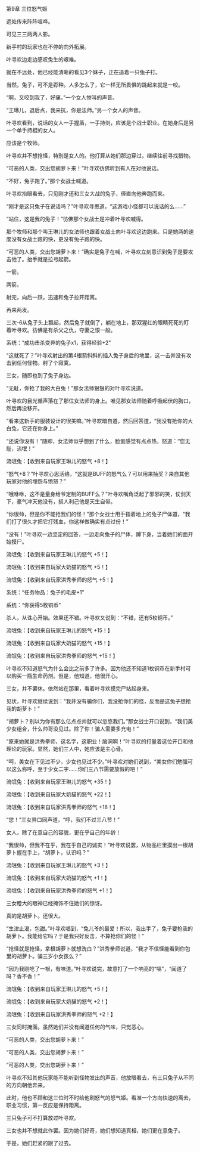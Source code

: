 第9章 三位怒气姬

远处传来阵阵喧哗。

可见三三两两人影。

新手村的玩家也在不停的向外拓展。

叶寻欢边走边感叹兔生的艰难。

就在不远处，他已经能清晰的看见3个妹子，正在追着一只兔子打。

当然，兔子，可不是孬种。人多怎么了，它一样无所畏惧的跳起来就是一咬。

“啊，又咬到我了，好痛。”一个女人惨叫的声音。

“王琳儿，退后点，我来抗，你是法师。”另一个女人的声音。

叶寻欢看到，说话的女人一手握盾，一手持剑，应该是个战士职业。在她身后是另一个单手持棍的女人。

应该是个牧师。

叶寻欢并不想抢怪，特别是女人的。他打算从她们那边穿过，继续往前寻找猎物。

“可恶的人类，交出您胡萝卜来！”叶寻欢彷佛听到有人在对他说话。

“不好，兔子跑了。”那个女战士喊道。

叶寻欢抬眼看去，只见刚才还和三女大战的兔子，径直向他奔跑而来。

“刚才是这只兔子在说话吗？”叶寻欢寻思道，“这游戏小怪都可以说话的么......”

“站住，这是我的兔子！”彷佛那个女战士是冲着叶寻欢喊得。

那个牧师和那个叫王琳儿的女法师也跟着女战士向叶寻欢这边跑来。只是她两的速度没有女战士跑的快，更没有兔子跑的快。

“可恶的人类，交出您胡萝卜来！”确实是兔子在喊，叶寻欢立刻意识到兔子是要攻击他了。抬手就是拉弓起箭。

一箭。

两箭。

射完，向后一跃，迅速和兔子拉开距离。

再来两发。

三次-6从兔子头上飘起，然后兔子就倒了，躺在地上，那双猩红的眼睛死死的盯着叶寻欢。彷佛是有杀父之仇，夺妻之恨一般。

系统：“成功击杀变异的兔子x1，获得经验+2”

“这就死了？”叶寻欢射出的第4根箭斜斜的插入兔子身后的地里，这一击并没有攻击到任何怪物。射了个寂寞。

三女，随即也到了兔子身边。

“无耻，你抢了我的大白兔！”那女法师狠狠的对叶寻欢说道。

叶寻欢的目光循声落在了那位女法师的身上。唯见那女法师随着呼吸起伏的胸口，然后再没移开。

“看来这新手的服装设计的很美嘛。”叶寻欢暗自道，然后回答道，“我没有抢你的大白兔，它还在你身上。”

“还说你没有！”随即，女法师似乎想到了什么，脸蛋感觉有点点热，怒道：“您无耻，流氓！”

流氓兔：【收到来自玩家王琳儿的怒气 +8！】

“怒气+8？”叶寻欢心思活络，“这就是BUFF的怒气么？可以用来抽奖？来自其他玩家对他的埋怨与愤怒？”

“哦咻咻，这不是量身给爷定制的BUFF么？”叶寻欢嘴角泛起了邪邪的笑，仗剑天下，豪气冲天他没有，损人利己他是天生自带。

“你很帅，但是你不能抢我们的怪！”那个女战士用手指着地上的兔子尸体道，“我们打了很久才把它打残血，你这样做确实有点过份！”

“没有！”叶寻欢一边坚定的回答，一边走向兔子的尸体，蹲下身，当着她们的面开始摸尸。

流氓兔：【收到来自玩家王琳儿的怒气 +5！】

流氓兔：【收到来自玩家大奶猫的怒气 +5！】

流氓兔：【收到来自玩家洪秀拳师的怒气 +5！】

系统：“任务物品：兔子的毛皮+1”

系统：“你获得5枚铜币”

杀人，从诛心开始。效果还不错。叶寻欢又说到：“不错，还有5枚铜币。”

流氓兔：【收到来自玩家王琳儿的怒气 +15！】

流氓兔：【收到来自玩家大奶猫的怒气 +15！】

流氓兔：【收到来自玩家洪秀拳师的怒气 +15！】

叶寻欢不知道怒气为什么会比之前多了许多。因为他还不知道1枚铜币在新手村可以购买一瓶生命药剂。但是，他知道，他很开心。

三女，并不罢休。依然站在那里，看着叶寻欢摸完尸站起身来。

见状，叶寻欢继续说到：“我并没有骗你们，我没抢你们的怪，反而是这兔子想抢我的胡萝卜！”

“胡萝卜？别以为你有那么亿点点帅就可以忽悠我们。”那女战士开口说到，“我们美少女组合，什么帅哥没见过。除了你！骗人需要多充电！”

“原来她就是洪秀拳师，这名字，这职业！脑洞啊！”叶寻欢的打量着这位开口和他理论的玩家。显然，她们三人中，她应该是主心骨。

“呵，美女在下见过不少，少女也见过不少。”叶寻欢对她们说到，“美女你们勉强可以这么称呼，至于少女二字......你们三八节需要放假的吧！”

流氓兔：【收到来自玩家王琳儿的怒气 +35！】

流氓兔：【收到来自玩家大奶猫的怒气 +22！】

流氓兔：【收到来自玩家洪秀拳师的怒气 +18！】

“您！”三女异口同声道，“哼，我们不过三八节！”

女人，除了在意自己的容貌，更在乎自己的年龄！

“我很帅，但我不在乎，我在乎自己的诚实！”叶寻欢说罢，从物品栏里摸出一根胡萝卜握在手上，“胡萝卜，认识吗？”

流氓兔：【收到来自玩家王琳儿的怒气 +3！】

流氓兔：【收到来自玩家大奶猫的怒气 +1！】

流氓兔：【收到来自玩家洪秀拳师的怒气 +1！】

三女瞪大的眼神已经掩饰不住她们的惊讶。

真的是胡萝卜。还很大。

“生津止渴，包甜。”叶寻欢唱到，“兔儿爷的最爱！所以，我出手了，兔子要抢我的胡萝卜。我能给它吗？于是我只好反击，不算抢你们的怪！”

“抢怪就是抢怪，拿根胡萝卜就想洗白？”洪秀拳师说道，“我才不信怪能看到你包里的胡萝卜。骗三岁小女孩么？”

“因为我刚吃了一根，有味道。”叶寻欢说完，故意打了一个响亮的“嗝”，“闻道了吗？香不香！”

流氓兔：【收到来自玩家王琳儿的怒气 +5！】

流氓兔：【收到来自玩家大奶猫的怒气 +2！】

流氓兔：【收到来自玩家洪秀拳师的怒气 +2！】

三女同时掩面。虽然她们并没有闻道任何的气味，只觉恶心。

“可恶的人类，交出您胡萝卜来！”

“可恶的人类，交出您胡萝卜来！”

“可恶的人类，交出您胡萝卜来！”

叶寻欢不知其他玩家能不能听到怪物发出的声音，他放眼看去，有三只兔子从不同的方向朝他奔来。

此时，他也不顾和这三位时不时给他刷怒气的怒气姬。看准一个方向快速的离去，职业习惯，第一反应是保持距离。

三只兔子可不打算放过叶寻欢。

三女也并不想就此作罢。因为她们好奇，她们想知道真相，她们更在意兔子。

于是，她们赶紧的跟了过去。